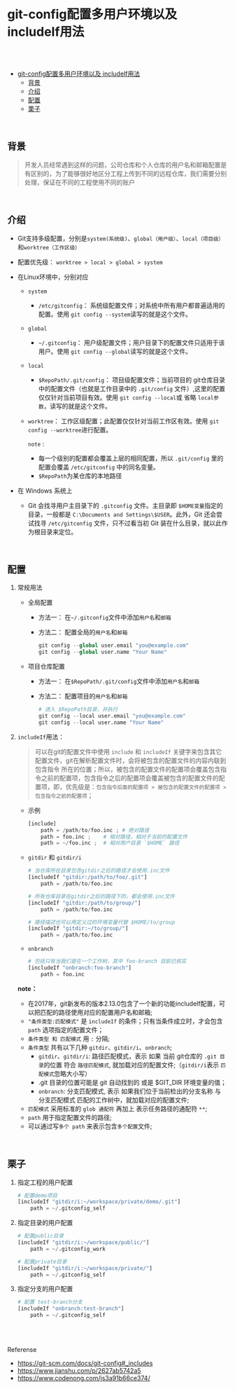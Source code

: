 # git-config配置多用户环境以及 includeIf用法

</br></br>

- [git-config配置多用户环境以及 includeIf用法](#git-config配置多用户环境以及-includeif用法)
  - [背景](#背景)
  - [介绍](#介绍)
  - [配置](#配置)
  - [栗子](#栗子)

</br>

## 背景

> 开发人员经常遇到这样的问题，公司仓库和个人仓库的用户名和邮箱配置是有区别的，为了能够很好地区分工程上传到不同的远程仓库，我们需要分别处理，保证在不同的工程使用不同的账户

</br>

## 介绍

- Git支持多级配置，分别是`system(系统级)`、`global（用户级）`、`local（项目级）`和`worktree（工作区级）`

- 配置优先级： `worktree > local > global > system`

- 在Linux环境中，分别对应

  - `system`
    - `/etc/gitconfig`： 系统级配置文件；对系统中所有用户都普遍适用的配置。使用 `git config --system`读写的就是这个文件。

  - `global`
    - `~/.gitconfig`： 用户级配置文件；用户目录下的配置文件只适用于该用户。使用 `git config --global`读写的就是这个文件。

  - `local`
    - `$RepoPath/.git/config`： 项目级配置文件；当前项目的 git仓库目录中的配置文件（也就是工作目录中的 `.git/config` 文件）,这里的配置仅仅针对当前项目有效。使用 `git config --local`或 省略 `local参数`，读写的就是这个文件。

  - `worktree`： 工作区级配置；此配置仅仅针对当前工作区有效。使用 `git config --worktree`进行配置。

    `note` :

    - 每一个级别的配置都会覆盖上层的相同配置，所以 `.git/config` 里的配置会覆盖 `/etc/gitconfig` 中的同名变量。
    - `$RepoPath`为某仓库的本地路径

- 在 Windows 系统上
  - Git 会找寻用户主目录下的 `.gitconfig` 文件。主目录即 `$HOME变量`指定的目录，一般都是 `C:\Documents and Settings\$USER`。此外，Git 还会尝试找寻 `/etc/gitconfig` 文件，只不过看当初 Git 装在什么目录，就以此作为根目录来定位。

</br>

## 配置

1. 常规用法

    - 全局配置
      - 方法一： 在`~/.gitconfig`文件中添加`用户名`和`邮箱`
      - 方法二： 配置全局的`用户名`和`邮箱`

        ```py
        git config --global user.email "you@example.com"
        git config --global user.name "Your Name"
        ```

    - 项目仓库配置
      - 方法一： 在`$RepoPath/.git/config`文件中添加`用户名`和`邮箱`
      - 方法二： 配置项目的`用户名`和`邮箱`

        ```py
        # 进入 $RepoPath目录，并执行
        git config --local user.email "you@example.com"
        git config --local user.name "Your Name"
        ```

2. `includeIf`用法：

    > 可以在git的配置文件中使用 `include` 和 `includeIf` 关键字来包含其它配置文件，git在解析配置文件时，会将被包含的配置文件的内容内联到 包含指令 所在的位置；所以，被包含的配置文件的配置项会覆盖包含指令之前的配置项，包含指令之后的配置项会覆盖被包含的配置文件的配置项，即，优先级是：`包含指令后面的配置项 > 被包含的配置文件的配置项 > 包含指令之前的配置项`；

    - 示例

        ```py
        [include]
            path = /path/to/foo.inc ; # 绝对路径
            path = foo.inc ;    # 相对路径，相对于当前的配置文件
            path = ~/foo.inc ;  # 相对用户目录 `$HOME` 路径
        ```

    - `gitdir` 和 `gitdir/i`

        ```py
        # 当仓库所在目录包含gitdir之后的路径才会使用.inc文件
        [includeIf "gitdir:/path/to/foo/.git"]
            path = /path/to/foo.inc

        # 所有仓库目录在gitdir之后的路径下的，都会使用.inc文件
        [includeIf "gitdir:/path/to/group/"]
            path = /path/to/foo.inc

        # 路径描述也可以用定义过的环境变量代替 $HOME/to/group
        [includeIf "gitdir:~/to/group/"]
            path = /path/to/foo.inc
        ```

    - `onbranch`

        ```py
        # 包括只有当我们是在一个工作树，其中 foo-branch 目前已核实
        [includeIf "onbranch:foo-branch"]
            path = foo.inc
        ```

    **note：**
    - 在2017年，git新发布的版本2.13.0包含了一个新的功能includeIf配置，可以把匹配的路径使用对应的配置用户名和邮箱;
    - `"条件类型:匹配模式"` 是 `includeIf` 的条件；只有当条件成立时，才会包含 `path` 选项指定的配置文件；
    - `条件类型 和 匹配模式` 用 `:` 分隔;
    - `条件类型` 共有以下几种 `gitdir`、`gitdir/i`、`onbranch`;
      - `gitdir`、`gitdir/i`: 路径匹配模式，表示 如果 当前 git仓库的 `.git 目录`的位置 符合 `路径匹配模式`, 就加载对应的配置文件;（`gitdir/i`表示 `匹配模式`忽略大小写）
      - .git 目录的位置可能是 git 自动找到的 或是 $GIT_DIR 环境变量的值；
      - `onbranch`: 分支匹配模式, 表示 如果我们位于当前检出的分支名称 与 分支匹配模式 匹配的工作树中，就加载对应的配置文件;
    - `匹配模式` 采用标准的 `glob 通配符` 再加上 表示任务路径的通配符 `**`;
    - `path` 用于指定配置文件的路径;
    - 可以通过写`多个 path` 来表示包含`多个配置`文件;

</br>

## 栗子

1. 指定工程的用户配置

    ```py
    # 配置demo项目
    [includeIf "gitdir/i:~/workspace/private/demo/.git"]
        path = ~/.gitconfig_self
    ```

2. 指定目录的用户配置

    ```py
    # 配置public目录
    [includeIf "gitdir/i:~/workspace/public/"]
        path = ~/.gitconfig_work

    # 配置private目录
    [includeIf "gitdir/i:~/workspace/private/"]
        path = ~/.gitconfig_self
    ```

3. 指定分支的用户配置

    ```py
    # 配置 test-branch分支
    [includeIf "onbranch:test-branch"]
        path = ~/.gitconfig_self
    ```

</br></br>

Referense

- <https://git-scm.com/docs/git-config#_includes>
- <https://www.jianshu.com/p/2627ab5742a5>
- <https://www.codenong.com/js3a91b66ce374/>
